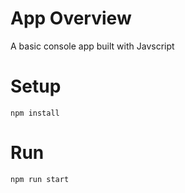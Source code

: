 # App Overview

A basic console app built with Javscript

# Setup

`npm install`

# Run

`npm run start`

